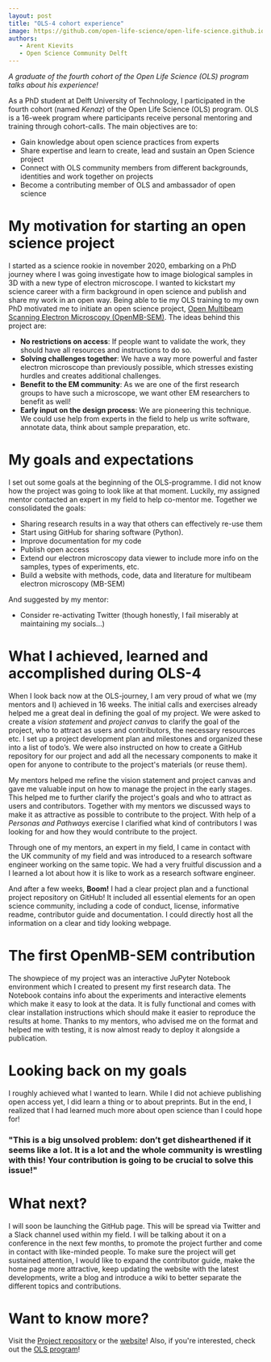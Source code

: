 ```yaml
---
layout: post
title: "OLS-4 cohort experience"
image: https://github.com/open-life-science/open-life-science.github.io/blob/main/images/logo.png
authors:
   - Arent Kievits
   - Open Science Community Delft
---
```


*A graduate of the fourth cohort of the Open Life Science (OLS) program talks about his experience!*

As a PhD student at Delft University of Technology, I participated in the fourth cohort (named *Kenaz*) of the Open Life Science (OLS) program. OLS is a 16-week program where participants receive personal mentoring and training through cohort-calls. The main objectives are to:

- Gain knowledge about open science practices from experts
- Share expertise and learn to create, lead and sustain an Open Science project
- Connect with OLS community members from different backgrounds, identities and work together on projects
- Become a contributing member of OLS and ambassador of open science

# My motivation for starting an open science project
I started as a science rookie in november 2020, embarking on a PhD journey where I was going investigate how to image biological samples in 3D with a new type of electron microscope. I wanted to kickstart my science career with a firm background in open science and publish and share my work in an open way. Being able to tie my OLS training to my own PhD motivated me to initiate an open science project, [Open Multibeam Scanning Electron Microscopy (OpenMB-SEM)](https://github.com/arentkievits/OpenMB-SEM). The ideas behind this project are: 

- **No restrictions on access**: If people want to validate the work, they should have all resources and instructions to do so.
- **Solving challenges together**: We have a way more powerful and faster electron microscope than previously possible, which stresses existing hurdles and creates additional challenges.
- **Benefit to the EM community**: As we are one of the first research groups to have such a microscope, we want other EM researchers to benefit as well!
- **Early input on the design process**: We are pioneering this technique. We could use help from experts in the field to help us write software, annotate data, think about sample preparation, etc.

# My goals and expectations
I set out some goals at the beginning of the OLS-programme. I did not know how the project was going to look like at that moment. Luckily, my assigned mentor contacted an expert in my field to help co-mentor me. Together we consolidated the goals: 

- Sharing research results in a way that others can effectively re-use them
- Start using GitHub for sharing software (Python).
- Improve documentation for my code
- Publish open access
- Extend our electron microscopy data viewer to include more info on the samples, types of experiments, etc.
- Build a website with methods, code, data and literature for multibeam electron microscopy (MB-SEM)

And suggested by my mentor:
- Consider re-activating Twitter (though honestly, I fail miserably at maintaining my socials...)

# What I achieved, learned and accomplished during OLS-4
When I look back now at the OLS-journey, I am very proud of what we (my mentors and I) achieved in 16 weeks. The initial calls and exercises already helped me a great deal in defining the goal of my project. We were asked to create a *vision statement* and *project canvas* to clarify the goal of the project, who to attract as users and contributors, the necessary resources etc. I set up a project development plan and milestones and organized these into a list of todo’s. We were also instructed on how to create a GitHub repository for our project and add all the necessary components to make it open for anyone to contribute to the project's materials (or reuse them).

My mentors helped me refine the vision statement and project canvas and gave me valuable input on how to manage the project in the early stages. This helped me to further clarify the project's goals and who to attract as users and contributors. Together with my mentors we discussed ways to make it as attractive as possible to contribute to the project. With help of a *Personas and Pathways* exercise I clarified what kind of contributors I was looking for and how they would contribute to the project. 

Through one of my mentors, an expert in my field, I came in contact with the UK community of my field and was introduced to a research software engineer working on the same topic. We had a very fruitful discussion and a I learned a lot about how it is like to work as a research software engineer. 

And after a few weeks, **Boom!** I had a clear project plan and a functional project repository on GitHub! It included all essential elements for an open science community, including a code of conduct, license, informative readme, contributor guide and documentation. I could directly host all the information on a clear and tidy looking webpage. 

# The first OpenMB-SEM contribution
The showpiece of my project was an interactive JuPyter Notebook environment which I created to present my first research data. The Notebook contains info about the experiments and interactive elements which make it easy to look at the data. It is fully functional and comes with clear installation instructions which should make it easier to reproduce the results at home. Thanks to my mentors, who advised me on the format and helped me with testing, it is now almost ready to deploy it alongside a publication. 

# Looking back on my goals
I roughly achieved what I wanted to learn. While I did not achieve publishing open access yet, I did learn a thing or to about preprints. But in the end, I realized that I had learned much more about open science than I could hope for! 

### "This is a big unsolved problem: don’t get dishearthened if it seems like a lot. It is a lot and the whole community is wrestling with this! Your contribution is going to be crucial to solve this issue!"

# What next?
I will soon be launching the GitHub page. This will be spread via Twitter and a Slack channel used within my field. I will be talking about it on a conference in the next few months, to promote the project further and come in contact with like-minded people. To make sure the project will get sustained attention, I would like to expand the contributor guide, make the home page more attractive, keep updating the website with the latest developments, write a blog and introduce a wiki to better separate the different topics and contributions.

# Want to know more?
Visit the [Project repository](https://github.com/arentkievits/OpenMB-SEM) or the [website](https://arentkievits.github.io/OpenMB-SEM/)!
Also, if you're interested, check out the [OLS program](https://openlifesci.org)!





